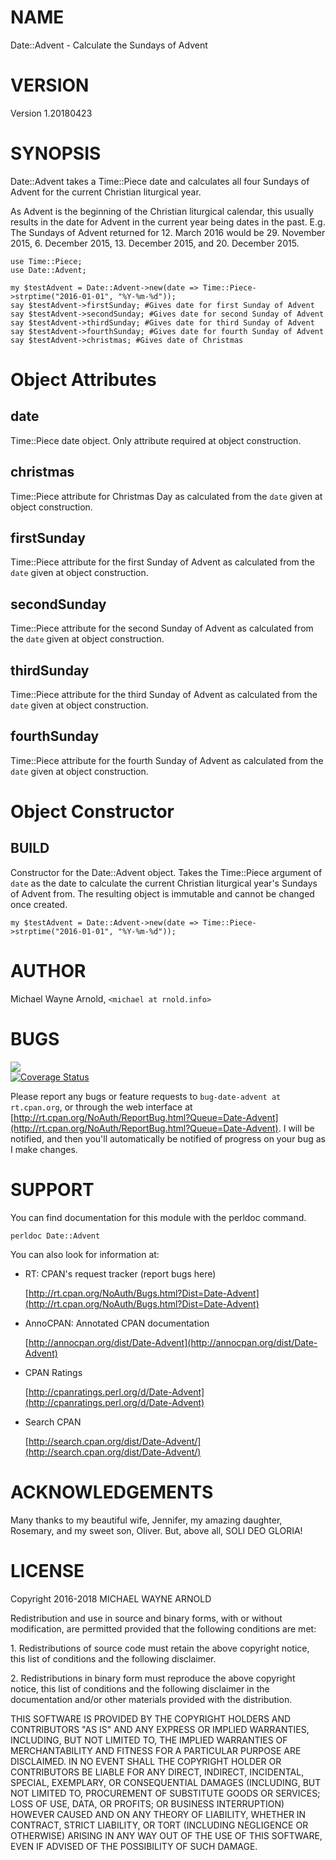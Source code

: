 # NAME

Date::Advent - Calculate the Sundays of Advent

# VERSION

Version 1.20180423

# SYNOPSIS

Date::Advent takes a Time::Piece date and calculates all four Sundays of Advent for the current Christian liturgical year.

As Advent is the beginning of the Christian liturgical calendar, this usually results in the date for Advent in the current year being dates in the past.  E.g. The Sundays of Advent returned for 12. March 2016 would be 29. November 2015, 6. December 2015, 13. December 2015, and 20. December 2015.

    use Time::Piece;
    use Date::Advent;

    my $testAdvent = Date::Advent->new(date => Time::Piece->strptime("2016-01-01", "%Y-%m-%d"));
    say $testAdvent->firstSunday; #Gives date for first Sunday of Advent
    say $testAdvent->secondSunday; #Gives date for second Sunday of Advent
    say $testAdvent->thirdSunday; #Gives date for third Sunday of Advent
    say $testAdvent->fourthSunday; #Gives date for fourth Sunday of Advent
    say $testAdvent->christmas; #Gives date of Christmas

# Object Attributes

## date

Time::Piece date object.  Only attribute required at object construction.

## christmas

Time::Piece attribute for Christmas Day as calculated from the `date` given at object construction.

## firstSunday

Time::Piece attribute for the first Sunday of Advent as calculated from the `date` given at object construction.

## secondSunday

Time::Piece attribute for the second Sunday of Advent as calculated from the `date` given at object construction.

## thirdSunday

Time::Piece attribute for the third Sunday of Advent as calculated from the `date` given at object construction.

## fourthSunday

Time::Piece attribute for the fourth Sunday of Advent as calculated from the `date` given at object construction.

# Object Constructor

## BUILD

Constructor for the Date::Advent object.  Takes the Time::Piece argument of `date` as the date to calculate the current Christian liturgical year's Sundays of Advent from.  The resulting object is immutable and cannot be changed once created.

    my $testAdvent = Date::Advent->new(date => Time::Piece->strptime("2016-01-01", "%Y-%m-%d"));

# AUTHOR

Michael Wayne Arnold, `<michael at rnold.info>`

# BUGS

<div>
    <a href='https://travis-ci.org/marmanold/Date-Advent'><img src='https://travis-ci.org/marmanold/Date-Advent.svg?branch=master' /></a>
</div>

<div>
    <a href='https://coveralls.io/github/marmanold/Date-Advent?branch=master'><img src='https://coveralls.io/repos/github/marmanold/Date-Advent/badge.svg?branch=master' alt='Coverage Status' /></a>
</div>

Please report any bugs or feature requests to `bug-date-advent at rt.cpan.org`, or through
the web interface at [http://rt.cpan.org/NoAuth/ReportBug.html?Queue=Date-Advent](http://rt.cpan.org/NoAuth/ReportBug.html?Queue=Date-Advent).  I will be notified, and then you'll automatically be notified of progress on your bug as I make changes.

# SUPPORT

You can find documentation for this module with the perldoc command.

    perldoc Date::Advent

You can also look for information at:

- RT: CPAN's request tracker (report bugs here)

    [http://rt.cpan.org/NoAuth/Bugs.html?Dist=Date-Advent](http://rt.cpan.org/NoAuth/Bugs.html?Dist=Date-Advent)

- AnnoCPAN: Annotated CPAN documentation

    [http://annocpan.org/dist/Date-Advent](http://annocpan.org/dist/Date-Advent)

- CPAN Ratings

    [http://cpanratings.perl.org/d/Date-Advent](http://cpanratings.perl.org/d/Date-Advent)

- Search CPAN

    [http://search.cpan.org/dist/Date-Advent/](http://search.cpan.org/dist/Date-Advent/)

# ACKNOWLEDGEMENTS

Many thanks to my beautiful wife, Jennifer, my amazing daughter, Rosemary, and my sweet son, Oliver.  But, above all, SOLI DEO GLORIA!

# LICENSE

Copyright 2016-2018 MICHAEL WAYNE ARNOLD

Redistribution and use in source and binary forms, with or without modification, are permitted provided that the following conditions are met:

1\. Redistributions of source code must retain the above copyright notice, this list of conditions and the following disclaimer.

2\. Redistributions in binary form must reproduce the above copyright notice, this list of conditions and the following disclaimer in the documentation and/or other materials provided with the distribution.

THIS SOFTWARE IS PROVIDED BY THE COPYRIGHT HOLDERS AND CONTRIBUTORS "AS IS" AND ANY EXPRESS OR IMPLIED WARRANTIES, INCLUDING, BUT NOT LIMITED TO, THE IMPLIED WARRANTIES OF MERCHANTABILITY AND FITNESS FOR A PARTICULAR PURPOSE ARE DISCLAIMED. IN NO EVENT SHALL THE COPYRIGHT HOLDER OR CONTRIBUTORS BE LIABLE FOR ANY DIRECT, INDIRECT, INCIDENTAL, SPECIAL, EXEMPLARY, OR CONSEQUENTIAL DAMAGES (INCLUDING, BUT NOT LIMITED TO, PROCUREMENT OF SUBSTITUTE GOODS OR SERVICES; LOSS OF USE, DATA, OR PROFITS; OR BUSINESS INTERRUPTION) HOWEVER CAUSED AND ON ANY THEORY OF LIABILITY, WHETHER IN CONTRACT, STRICT LIABILITY, OR TORT (INCLUDING NEGLIGENCE OR OTHERWISE) ARISING IN ANY WAY OUT OF THE USE OF THIS SOFTWARE, EVEN IF ADVISED OF THE POSSIBILITY OF SUCH DAMAGE.
